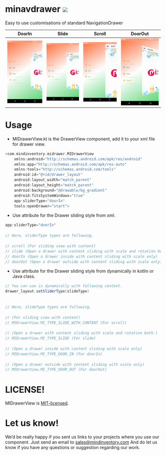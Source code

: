 # minavdrawer [![](https://jitpack.io/v/mindinventory1/minavdrawer.svg)](https://jitpack.io/#mindinventory1/minavdrawer)

Easy to use customisations of standard NavigationDrawer

| DoorIn                      | Slide                      | Scroll                     | DoorOut                    |
| --------------------------- | -------------------------- | -------------------------- | -------------------------- |
| ![image](/media/DoorIn.png) | ![image](/media/Slide.png) | ![image](/media/Scroll.png)| ![image](/media/DoorOut.png)|

# Usage

* MIDrawerView.kt is the DrawerView component, add it to your xml file for drawer view.

```groovy
<com.mindinventory.midrawer.MIDrawerView
    xmlns:android="http://schemas.android.com/apk/res/android"
    xmlns:app="http://schemas.android.com/apk/res-auto"
    xmlns:tools="http://schemas.android.com/tools"
    android:id="@+id/drawer_layout"
    android:layout_width="match_parent"
    android:layout_height="match_parent"
    android:background="@drawable/bg_gradient"
    android:fitsSystemWindows="true"
    app:sliderType="doorIn"
    tools:openDrawer="start">
```

* Use attribute for the Drawer sliding style from xml.

```groovy
app:sliderType="doorIn"

// Here, sliderType types are following.

// scroll (For sliding view with content)
// slide (Open a drawer with content sliding with scale and rotation both.)
// doorIn (Open a drawer inside with content sliding with scale only)
// doorOut (Open a drawer outside with content sliding with scale only)
```

 * Use attribute for the Drawer sliding style from dynamically in kotlin or Java class.

```groovy
// You can use is dynamically with following content.
drawer_layout.setSliderType(slideType)


// Here, slideType types are following.

// (For sliding view with content)
// MIDrawerView.MI_TYPE_SLIDE_WITH_CONTENT (For scroll)

// (Open a drawer with content sliding with scale and rotation both.)
// MIDrawerView.MI_TYPE_SLIDE (For slide)

// (Open a drawer inside with content sliding with scale only)
// MIDrawerView.MI_TYPE_DOOR_IN (For doorIn)

// (Open a drawer outside with content sliding with scale only)
// MIDrawerView.MI_TYPE_DOOR_OUT (For doorOut)
```

# LICENSE!

MIDrawerView is [MIT-licensed](https://github.com/mindinventory1/minavdrawer/blob/master/LICENSE).

# Let us know!
We’d be really happy if you sent us links to your projects where you use our component. Just send an email to sales@mindinventory.com And do let us know if you have any questions or suggestion regarding our work.
